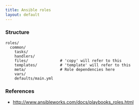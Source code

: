 ```yaml
---
title: Ansible roles
layout: default
---
```


### Structure

    roles/
      common/
        tasks/
        handlers/
        files/              # 'copy' will refer to this
        templates/          # 'template' will refer to this
        meta/               # Role dependencies here
        vars/
        defaults/main.yml

### References

 * http://www.ansibleworks.com/docs/playbooks_roles.html
